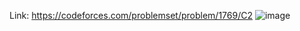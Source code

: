 Link: https://codeforces.com/problemset/problem/1769/C2 
![image](https://user-images.githubusercontent.com/66742842/209635501-7b0dde32-3ec6-4f73-b651-f296d4c3e49c.png)

